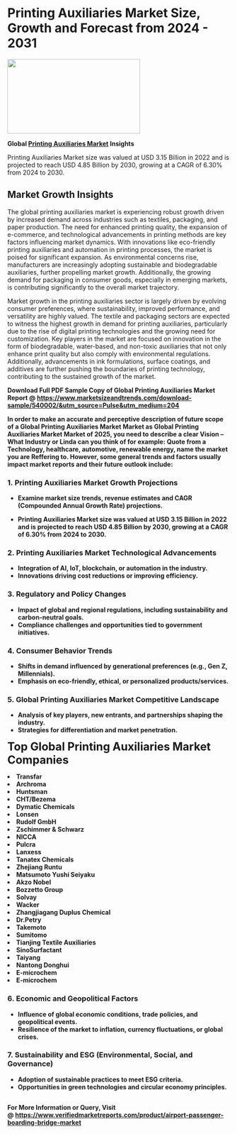 <H1>Printing Auxiliaries Market Size, Growth and Forecast from 2024 - 2031</H1><img class="aligncenter size-medium wp-image-584254" src="https://thirdeyenews.in/wp-content/uploads/2024/09/Global-Market-Research-300x168.jpeg" alt="" width="300" height="168" /><p><strong>Global&nbsp;<a href="https://www.marketsizeandtrends.com/download-sample/540002/&amp;utm_source=Pulse&amp;utm_medium=204">Printing Auxiliaries Market</a> Insights</strong></p><p>Printing Auxiliaries Market size was valued at USD 3.15 Billion in 2022 and is projected to reach USD 4.85 Billion by 2030, growing at a CAGR of 6.30% from 2024 to 2030.</p><p><h2>Market Growth Insights</h2> <p>The global printing auxiliaries market is experiencing robust growth driven by increased demand across industries such as textiles, packaging, and paper production. The need for enhanced printing quality, the expansion of e-commerce, and technological advancements in printing methods are key factors influencing market dynamics. With innovations like eco-friendly printing auxiliaries and automation in printing processes, the market is poised for significant expansion. As environmental concerns rise, manufacturers are increasingly adopting sustainable and biodegradable auxiliaries, further propelling market growth. Additionally, the growing demand for packaging in consumer goods, especially in emerging markets, is contributing significantly to the overall market trajectory.</p> <p><strong></strong></p> <p>Market growth in the printing auxiliaries sector is largely driven by evolving consumer preferences, where sustainability, improved performance, and versatility are highly valued. The textile and packaging sectors are expected to witness the highest growth in demand for printing auxiliaries, particularly due to the rise of digital printing technologies and the growing need for customization. Key players in the market are focused on innovation in the form of biodegradable, water-based, and non-toxic auxiliaries that not only enhance print quality but also comply with environmental regulations. Additionally, advancements in ink formulations, surface coatings, and additives are further pushing the boundaries of printing technology, contributing to the sustained growth of the market. <p><strong></p><p><span class=""><strong>Download Full PDF Sample Copy of Global Printing Auxiliaries Market Report</strong> @ <a href="https://www.marketsizeandtrends.com/download-sample/540002/&amp;utm_source=Pulse&amp;utm_medium=204" target="_blank">https://www.marketsizeandtrends.com/download-sample/540002/&amp;utm_source=Pulse&amp;utm_medium=204</a></span></p><p>In order to make an accurate and perceptive description of future scope of a Global&nbsp;Printing Auxiliaries Market Market as Global&nbsp;Printing Auxiliaries Market Market of 2025, you need to describe a clear Vision &ndash; What Industry or Linda can you think of for example: Quote from a Technology, healthcare, automotive, renewable energy, name the market you are Reffering to. However, some general trends and factors usually impact market reports and their future outlook include:</p><h3>1.&nbsp;<strong>Printing Auxiliaries Market Growth Projections</strong></h3><ul><li>Examine market size trends, revenue estimates and CAGR (Compounded Annual Growth Rate) projections.</li><li><p>Printing Auxiliaries Market size was valued at USD 3.15 Billion in 2022 and is projected to reach USD 4.85 Billion by 2030, growing at a CAGR of 6.30% from 2024 to 2030.</p></li></ul><h3>2.&nbsp;<strong>Printing Auxiliaries Market Technological Advancements</strong></h3><ul><li>Integration of AI, IoT, blockchain, or automation in the industry.</li><li>Innovations driving cost reductions or improving efficiency.</li></ul><h3>3.&nbsp;<strong>Regulatory and Policy Changes</strong></h3><ul><li>Impact of global and regional regulations, including sustainability and carbon-neutral goals.</li><li>Compliance challenges and opportunities tied to government initiatives.</li></ul><h3>4.&nbsp;<strong>Consumer Behavior Trends</strong></h3><ul><li>Shifts in demand influenced by generational preferences (e.g., Gen Z, Millennials).</li><li>Emphasis on eco-friendly, ethical, or personalized products/services.</li></ul><h3>5.&nbsp;<strong>Global Printing Auxiliaries Market Competitive Landscape</strong></h3><ul><li>Analysis of key players, new entrants, and partnerships shaping the industry.</li><li>Strategies for differentiation and market penetration.</li></ul><p data-pm-slice="1 1 []"><span style="color: inherit; font-family: inherit; font-size: 25px;">Top Global Printing Auxiliaries Market Companies</span></p><div class="" data-test-id=""><p><li>Transfar</li><li> Archroma</li><li> Huntsman</li><li> CHT/Bezema</li><li> Dymatic Chemicals</li><li> Lonsen</li><li> Rudolf GmbH</li><li> Zschimmer & Schwarz</li><li> NICCA</li><li> Pulcra</li><li> Lanxess</li><li> Tanatex Chemicals</li><li> Zhejiang Runtu</li><li> Matsumoto Yushi Seiyaku</li><li> Akzo Nobel</li><li> Bozzetto Group</li><li> Solvay</li><li> Wacker</li><li> Zhangjiagang Duplus Chemical</li><li> Dr.Petry</li><li> Takemoto</li><li> Sumitomo</li><li> Tianjing Textile Auxiliaries</li><li> SinoSurfactant</li><li> Taiyang</li><li> Nantong Donghui</li><li> E-microchem</li><li> E-microchem</li></p></div><h3>6.&nbsp;<strong>Economic and Geopolitical Factors</strong></h3><ul><li>Influence of global economic conditions, trade policies, and geopolitical events.</li><li>Resilience of the market to inflation, currency fluctuations, or global crises.</li></ul><h3>7.&nbsp;<strong>Sustainability and ESG (Environmental, Social, and Governance)</strong></h3><ul><li>Adoption of sustainable practices to meet ESG criteria.</li><li>Opportunities in green technologies and circular economy principles.</li></ul><h2><strong style="font-size: 14px;">For More Information or Query, Visit @&nbsp;</strong><a style="background-color: #ffffff; font-size: 14px;" href="https://www.marketsizeandtrends.com/report/printing-auxiliaries-market/" target="_blank">https://www.verifiedmarketreports.com/product/airport-passenger-boarding-bridge-market</a></h2>
